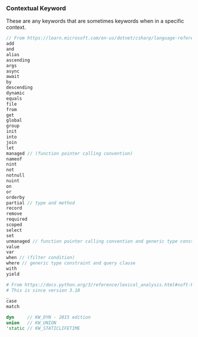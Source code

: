 ### Contextual Keyword

These are any keywords that are sometimes keywords when in a specific context.

```csharp
// From https://learn.microsoft.com/en-us/dotnet/csharp/language-reference/keywords/#contextual-keywords
add
and
alias
ascending
args
async
await
by
descending
dynamic
equals
file
from
get
global
group
init
into
join
let
managed // (function pointer calling convention)
nameof
nint
not
notnull
nuint
on
or
orderby
partial // type and method
record
remove
required
scoped
select
set
unmanaged // function pointer calling convention and generic type constraint
value
var
when // (filter condition)
where // generic type constraint and query clause
with
yield
```

```python
# From https://docs.python.org/3/reference/lexical_analysis.html#soft-keywords
# This is since version 3.10
_
case
match
```

```rust
dyn     // KW_DYN - 2015 edition
union   // KW_UNION
'static // KW_STATICLIFETIME
```

